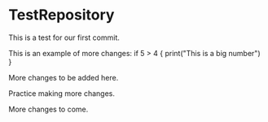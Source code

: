 # TestRepository

This is a test for our first commit.


This is an example of more changes:
if 5 > 4 {
    print("This is a big number")
}


More changes to be added here.

Practice making more changes.

More changes to come.
